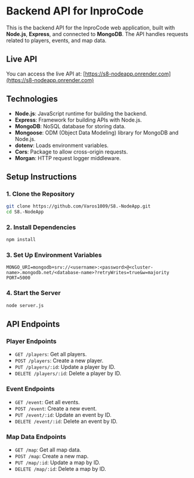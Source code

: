 # Backend API for InproCode

This is the backend API for the InproCode web application, built with **Node.js**, **Express**, and connected to **MongoDB**. The API handles requests related to players, events, and map data.

## Live API

You can access the live API at: [https://s8-nodeapp.onrender.com](https://s8-nodeapp.onrender.com)

## Technologies

- **Node.js**: JavaScript runtime for building the backend.
- **Express**: Framework for building APIs with Node.js.
- **MongoDB**: NoSQL database for storing data.
- **Mongoose**: ODM (Object Data Modeling) library for MongoDB and Node.js.
- **dotenv**: Loads environment variables.
- **Cors**: Package to allow cross-origin requests.
- **Morgan**: HTTP request logger middleware.

## Setup Instructions

### 1. Clone the Repository

```bash
git clone https://github.com/Varos1009/S8.-NodeApp.git
cd S8.-NodeApp
```

### 2. Install Dependencies

```bash
npm install
```

### 3. Set Up Environment Variables

```env
MONGO_URI=mongodb+srv://<username>:<password>@<cluster-name>.mongodb.net/<database-name>?retryWrites=true&w=majority
PORT=5000
```

### 4. Start the Server

```bash
node server.js
```

## API Endpoints

### Player Endpoints

- `GET /players`: Get all players.
- `POST /players`: Create a new player.
- `PUT /players/:id`: Update a player by ID.
- `DELETE /players/:id`: Delete a player by ID.

### Event Endpoints

- `GET /event`: Get all events.
- `POST /event`: Create a new event.
- `PUT /event/:id`: Update an event by ID.
- `DELETE /event/:id`: Delete an event by ID.

### Map Data Endpoints

- `GET /map`: Get all map data.
- `POST /map`: Create a new map.
- `PUT /map/:id`: Update a map by ID.
- `DELETE /map/:id`: Delete a map by ID.


